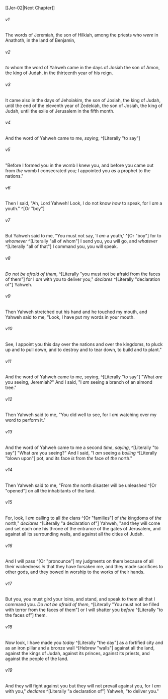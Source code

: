 ﻿---
aliases:
  - Jeremiah 1
---

[[Jer-02|Next Chapter]]

###### v1
The words of Jeremiah, the son of Hilkiah, among the priests who _were_ in Anathoth, in the land of Benjamin,

###### v2
_to_ whom the word of Yahweh came in the days of Josiah the son of Amon, the king of Judah, in the thirteenth year of his reign.

###### v3
It came also in the days of Jehoiakim, the son of Josiah, the king of Judah, until the end of the eleventh year of Zedekiah, the son of Josiah, the king of Judah, until the exile of Jerusalem in the fifth month.

###### v4
And the word of Yahweh came to me, _saying_, ^[Literally "to say"]

###### v5
"Before I formed you in the womb I knew you,
and before you came out from _the_ womb I consecrated you;
I appointed you _as_ a prophet to the nations."

###### v6
Then I said, "Ah, Lord Yahweh! Look, I do not know _how_ to speak, for I _am_ a youth." ^[Or "boy"]

###### v7
But Yahweh said to me, "You must not say, 'I _am_ a youth,' ^[Or "boy"] for to _whomever_ ^[Literally "all of whom"] I send you, you will go, and _whatever_ ^[Literally "all of that"] I command you, you will speak.

###### v8
_Do not be afraid of them_, ^[Literally "you must not be afraid from the faces of them"] for I _am_ with you to deliver you," _declares_ ^[Literally "declaration of"] Yahweh.

###### v9
Then Yahweh stretched out his hand and he touched my mouth, and Yahweh said to me,
"Look, I have put my words in your mouth.

###### v10
See, I appoint you this day over the nations
and over the kingdoms,
to pluck up and to pull down,
and to destroy and to tear down,
to build and to plant."

###### v11
And the word of Yahweh came to me, _saying_, ^[Literally "to say"] "What _are_ you seeing, Jeremiah?" And I said, "I _am_ seeing a branch of an almond tree."

###### v12
Then Yahweh said to me, "You did well to see, for I _am_ watching over my word to perform it."

###### v13
And the word of Yahweh came to me a second _time_, _saying_, ^[Literally "to say"] "What _are_ you seeing?" And I said, "I _am_ seeing a _boiling_ ^[Literally "blown upon"] pot, and its face _is_ from _the_ face of _the_ north."

###### v14
Then Yahweh said to me, "From _the_ north disaster will be unleashed ^[Or "opened"] on all the inhabitants of the land.

###### v15
For, look, I _am_ calling to all _the_ clans ^[Or "families"] of _the_ kingdoms of _the_ north," _declares_ ^[Literally "a declaration of"] Yahweh, "and they will come and set each one his throne _at_ the entrance of the gates of Jerusalem, and against all its surrounding walls, and against all the cities of Judah.

###### v16
And I will pass ^[Or "pronounce"] my judgments on them because of all their wickedness _in_ that they have forsaken me, and they made sacrifices to other gods, and they bowed in worship to the works of their hands.

###### v17
But you, you must gird your loins, and stand, and speak to them all that I command you. _Do not be afraid of them_, ^[Literally "You must not be filled with terror from the faces of them"] or I will shatter you _before_ ^[Literally "to the faces of"] them.

###### v18
Now look, I have made you _today_ ^[Literally "the day"] as a fortified city and as an iron pillar and a bronze wall ^[Hebrew "walls"] against all the land, against the kings of Judah, against its princes, against its priests, and against the people of the land.

###### v19
And they will fight against you but they will not prevail against you, for I _am_ with you," _declares_ ^[Literally "a declaration of"] Yahweh, "to deliver you."